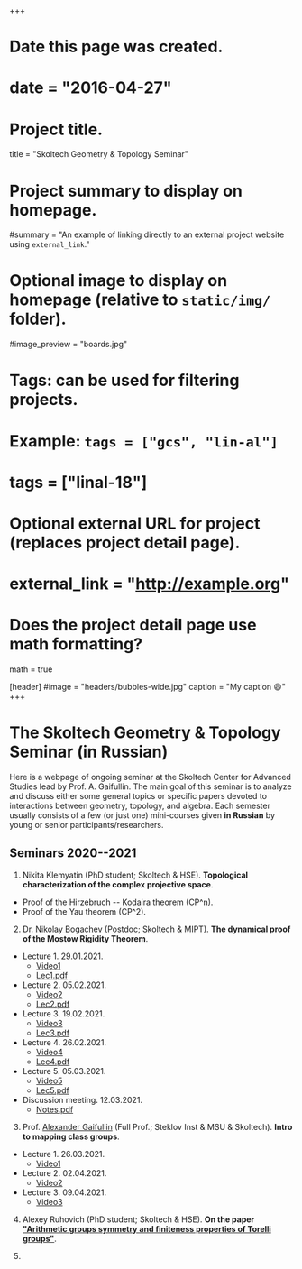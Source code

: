 +++
# Date this page was created.
# date = "2016-04-27"

# Project title.

title = "Skoltech Geometry & Topology Seminar"

# Project summary to display on homepage.
#summary = "An example of linking directly to an external project website using `external_link`."

# Optional image to display on homepage (relative to `static/img/` folder).
#image_preview = "boards.jpg"

# Tags: can be used for filtering projects.
# Example: `tags = ["gcs", "lin-al"]`
# tags = ["linal-18"]

# Optional external URL for project (replaces project detail page).
# external_link = "http://example.org"

# Does the project detail page use math formatting?
math = true


[header]
#image = "headers/bubbles-wide.jpg"
caption = "My caption :smile:"
+++

# The Skoltech Geometry & Topology Seminar (in Russian)

Here is a webpage of ongoing seminar at the Skoltech Center for Advanced Studies lead by Prof. A. Gaifullin. The main goal of this seminar is to analyze and discuss either some general topics or specific papers devoted to interactions between geometry, topology, and algebra. Each semester usually consists of a few (or just one) mini-courses given **in Russian** by young or senior participants/researchers.


## Seminars 2020--2021

1. Nikita Klemyatin (PhD student; Skoltech & HSE). **Topological characterization of the complex projective space**.

  - Proof of the Hirzebruch -- Kodaira theorem (CP^n).
  - Proof of the Yau theorem (CP^2).

2. Dr. [Nikolay Bogachev](https://nvbogachev.netlify.app/) (Postdoc; Skoltech & MIPT). **The dynamical proof of the Mostow Rigidity Theorem**. 

  - Lecture 1. 29.01.2021.
      + [Video1](https://drive.google.com/file/d/1rvnxqU5nVVhvSpSiE4U0g3zE9brbweZe/view?usp=sharing)
      + [Lec1.pdf](Bogachev-Mostow-Rigidity-SkoltechSeminar-2021-Lec1.pdf)
  - Lecture 2. 05.02.2021.
      + [Video2](https://drive.google.com/file/d/1wyHWHzi14DxHiqf4K3A5iq93D1myU7e_/view?usp=sharing)
      + [Lec2.pdf](Bogachev-Mostow-Rigidity-SkoltechSeminar-2021-Lec2.pdf)
  - Lecture 3. 19.02.2021.
      + [Video3](https://drive.google.com/file/d/1nnZ5kaQKcNC17vne2u5PRSg-GGARVJfX/view?usp=sharing)
      + [Lec3.pdf](Bogachev-Mostow-Rigidity-SkoltechSeminar-2021-Lec3.pdf)
  - Lecture 4. 26.02.2021.
      + [Video4](https://drive.google.com/file/d/1oWOgb4sj75iQ8gBd6GlKIsiOxFjbQbF3/view?usp=sharing)
      + [Lec4.pdf](Bogachev-Mostow-Rigidity-SkoltechSeminar-2021-Lec4.pdf)
  - Lecture 5. 05.03.2021.
      + [Video5](https://drive.google.com/file/d/1AX2JMCzY-6VlyUCJBATCSGcvBkd435g1/view?usp=sharing)
      + [Lec5.pdf](Bogachev-Mostow-Rigidity-SkoltechSeminar-2021-Lec5.pdf)
  - Discussion meeting. 12.03.2021.
      + [Notes.pdf](Mostow-Rigidity-ProblemSet1.pdf)

3. Prof. [Alexander Gaifullin](https://crei.skoltech.ru/cas/ru/people-ru/aleksandr-gaifullin/)  (Full Prof.; Steklov Inst & MSU & Skoltech). **Intro to mapping class groups**.

  - Lecture 1. 26.03.2021.
      + [Video1](https://drive.google.com/file/d/1GNvKs0vjgX2hKH7CivlC9f5SF-ul9qEs/view?usp=sharing)
  - Lecture 2. 02.04.2021.
      + [Video2](https://drive.google.com/file/d/1WNmIwt5A28ViyKNrXy9AQAU2QL-oKnWh/view?usp=sharing)
  - Lecture 3. 09.04.2021.
      + [Video3]()

4. Alexey Ruhovich (PhD student; Skoltech & HSE). **On the paper ["Arithmetic groups symmetry and finiteness properties of Torelli groups"](https://annals.math.princeton.edu/wp-content/uploads/annals-v177-n2-p01-s.pdf)**.

5. 

